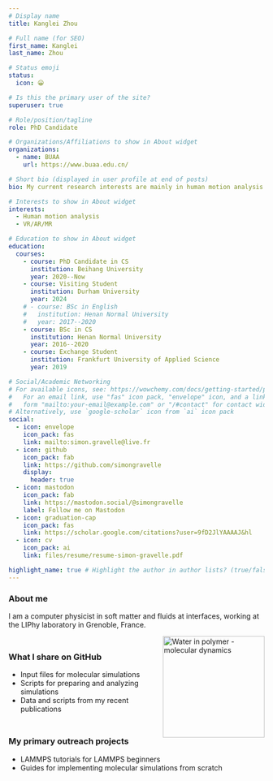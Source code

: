```yaml
---
# Display name
title: Kanglei Zhou

# Full name (for SEO)
first_name: Kanglei
last_name: Zhou

# Status emoji
status:
  icon: 😀

# Is this the primary user of the site?
superuser: true

# Role/position/tagline
role: PhD Candidate

# Organizations/Affiliations to show in About widget
organizations:
  - name: BUAA
    url: https://www.buaa.edu.cn/

# Short bio (displayed in user profile at end of posts)
bio: My current research interests are mainly in human motion analysis.

# Interests to show in About widget
interests:
  - Human motion analysis
  - VR/AR/MR

# Education to show in About widget
education:
  courses:
    - course: PhD Candidate in CS
      institution: Beihang University
      year: 2020--Now
    - course: Visiting Student
      institution: Durham University
      year: 2024
    # - course: BSc in English
    #   institution: Henan Normal University
    #   year: 2017--2020
    - course: BSc in CS
      institution: Henan Normal University
      year: 2016--2020
    - course: Exchange Student
      institution: Frankfurt University of Applied Science
      year: 2019

# Social/Academic Networking
# For available icons, see: https://wowchemy.com/docs/getting-started/page-builder/#icons
#   For an email link, use "fas" icon pack, "envelope" icon, and a link in the
#   form "mailto:your-email@example.com" or "/#contact" for contact widget.
# Alternatively, use `google-scholar` icon from `ai` icon pack
social:
  - icon: envelope
    icon_pack: fas
    link: mailto:simon.gravelle@live.fr
  - icon: github
    icon_pack: fab
    link: https://github.com/simongravelle
    display:
      header: true
  - icon: mastodon
    icon_pack: fab
    link: https://mastodon.social/@simongravelle
    label: Follow me on Mastodon
  - icon: graduation-cap
    icon_pack: fas
    link: https://scholar.google.com/citations?user=9fD2JlYAAAAJ&hl
  - icon: cv
    icon_pack: ai
    link: files/resume/resume-simon-gravelle.pdf

highlight_name: true # Highlight the author in author lists? (true/false)
---
```


### About me

I am a computer physicist in soft matter and fluids at interfaces, working at the LIPhy laboratory in Grenoble, France.

<a href="https://github.com/simongravelle" target="_blank" style="float: right">
  <img src="https://raw.githubusercontent.com/simongravelle/simongravelle.github.io/refs/heads/main/static/img/water-in-polymer.png" alt="Water in polymer - molecular dynamics" width="200">
</a>

<span style="display: block; height: 8px;"></span>

### What I share on <a href="https://github.com/simongravelle" target="_blank" style="text-decoration: none;">GitHub</a>

- Input files for molecular simulations
- Scripts for preparing and analyzing simulations
- Data and scripts from my recent publications

<span style="display: block; height: 8px;"></span>

### My primary outreach projects

- <a href="https://github.com/lammpstutorials" target="_blank" style="text-decoration: none;">LAMMPS tutorials</a> for LAMMPS beginners
- <a href="https://github.com/mdcourse" target="_blank" style="text-decoration: none;">Guides</a> for implementing molecular simulations from scratch
